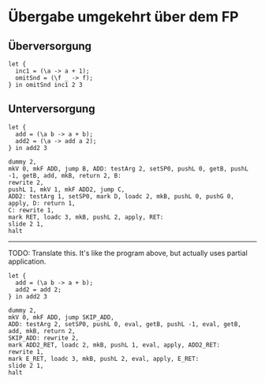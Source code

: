 # Übergabe umgekehrt über dem FP

## Überversorgung

```
let {
  inc1 = (\a -> a + 1);
  omitSnd = (\f _ -> f);
} in omitSnd inc1 2 3
```

## Unterversorgung

```
let {
  add = (\a b -> a + b);
  add2 = (\a -> add a 2);
} in add2 3
```

```
dummy 2,
mkV 0, mkF ADD, jump B, ADD: testArg 2, setSP0, pushL 0, getB, pushL -1, getB, add, mkB, return 2, B:
rewrite 2,
pushL 1, mkV 1, mkF ADD2, jump C,
ADD2: testArg 1, setSP0, mark D, loadc 2, mkB, pushL 0, pushG 0, apply, D: return 1,
C: rewrite 1,
mark RET, loadc 3, mkB, pushL 2, apply, RET:
slide 2 1,
halt
```

----------

TODO: Translate this. It's like the program above, but actually uses partial application.
```
let {
  add = (\a b -> a + b);
  add2 = add 2;
} in add2 3
```

```
dummy 2,
mkV 0, mkF ADD, jump SKIP_ADD,
ADD: testArg 2, setSP0, pushL 0, eval, getB, pushL -1, eval, getB, add, mkB, return 2,
SKIP_ADD: rewrite 2,
mark ADD2_RET, loadc 2, mkB, pushL 1, eval, apply, ADD2_RET:
rewrite 1,
mark E_RET, loadc 3, mkB, pushL 2, eval, apply, E_RET:
slide 2 1,
halt
```
